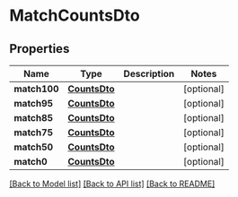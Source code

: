 # MatchCountsDto

## Properties
Name | Type | Description | Notes
------------ | ------------- | ------------- | -------------
**match100** | [**CountsDto**](CountsDto.md) |  | [optional] 
**match95** | [**CountsDto**](CountsDto.md) |  | [optional] 
**match85** | [**CountsDto**](CountsDto.md) |  | [optional] 
**match75** | [**CountsDto**](CountsDto.md) |  | [optional] 
**match50** | [**CountsDto**](CountsDto.md) |  | [optional] 
**match0** | [**CountsDto**](CountsDto.md) |  | [optional] 

[[Back to Model list]](../README.md#documentation-for-models) [[Back to API list]](../README.md#documentation-for-api-endpoints) [[Back to README]](../README.md)

